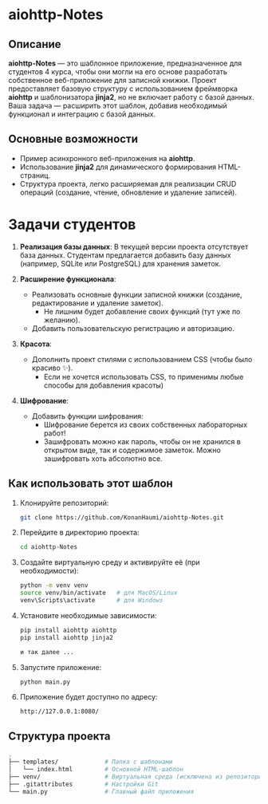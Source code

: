 # aiohttp-Notes

## Описание

**aiohttp-Notes** — это шаблонное приложение, предназначенное для студентов 4 курса, чтобы они могли на его основе разработать собственное веб-приложение для записной книжки. Проект предоставляет базовую структуру с использованием фреймворка **aiohttp** и шаблонизатора **jinja2**, но не включает работу с базой данных. Ваша задача — расширить этот шаблон, добавив необходимый функционал и интеграцию с базой данных.

## Основные возможности
- Пример асинхронного веб-приложения на **aiohttp**.
- Использование **jinja2** для динамического формирования HTML-страниц.
- Структура проекта, легко расширяемая для реализации CRUD операций (создание, чтение, обновление и удаление записей).

# Задачи студентов

1. **Реализация базы данных**: В текущей версии проекта отсутствует база данных. Студентам предлагается добавить базу данных (например, SQLite или PostgreSQL) для хранения заметок.
   
2. **Расширение функционала**:
    - Реализовать основные функции записной книжки (создание, редактирование и удаление заметок).
        - Не лишним будет добавление своих функций (тут уже по желанию). 
    - Добавить пользовательскую регистрацию и авторизацию.
3. **Красота**:       
    - Дополнить проект стилями с использованием CSS (чтобы было красиво ✨).
        - Если не хочется использовать CSS, то применимы любые способы для добавления красоты)
4. **Шифрование**:      
    - Добавить функции шифрования:
        - Шифрование берется из своих собственных лабораторных работ!
        - Зашифровать можно как пароль, чтобы он не хранился в открытом виде, так и содержимое заметок. Можно зашифровать хоть абсолютно все.

## Как использовать этот шаблон

1. Клонируйте репозиторий:
    ```bash
    git clone https://github.com/KonanHaumi/aiohttp-Notes.git
    ```

2. Перейдите в директорию проекта:
    ```bash
    cd aiohttp-Notes
    ```

3. Создайте виртуальную среду и активируйте её (при необходимости):
    ```bash
    python -m venv venv
    source venv/bin/activate   # для MacOS/Linux
    venv\Scripts\activate      # для Windows
    ```

4. Установите необходимые зависимости:
    ```bash
    pip install aiohttp aiohttp
    pip install aiohttp jinja2

    и так далее ...
    ```

5. Запустите приложение:
    ```bash
    python main.py
    ```

6. Приложение будет доступно по адресу:
    ```
    http://127.0.0.1:8080/
    ```

## Структура проекта

```bash
.
├── templates/             # Папка с шаблонами
│   └── index.html         # Основной HTML-шаблон
├── venv/                  # Виртуальная среда (исключена из репозитория)
├── .gitattributes         # Настройки Git
└── main.py                # Главный файл приложения
